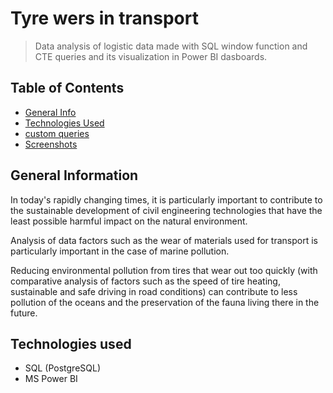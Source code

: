 # Tyre wers in transport
> Data analysis of logistic data made with SQL window function and CTE queries and its visualization in Power BI dasboards. 

## Table of Contents
* [General Info](#general-information)
* [Technologies Used](#technologies-used)
* [custom queries](#SQL-script)
* [Screenshots](#screenshots)

## General Information

In today's rapidly changing times, it is particularly important to contribute to the sustainable development of civil engineering technologies that have the least possible harmful impact on the natural environment.

Analysis of data factors such as the wear of materials used for transport is particularly important in the case of marine pollution.

Reducing environmental pollution from tires that wear out too quickly (with comparative analysis of factors such as the speed of tire heating, sustainable and safe driving in road conditions) can contribute to less pollution of the oceans and the preservation of the fauna living there in the future.

## Technologies used

- SQL (PostgreSQL)
- MS Power BI




